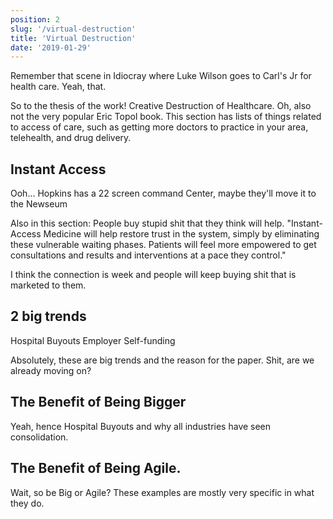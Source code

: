 ```yaml
---
position: 2
slug: '/virtual-destruction'
title: 'Virtual Destruction'
date: '2019-01-29'
---
```


Remember that scene in Idiocray where Luke Wilson goes to Carl's Jr for health care. Yeah, that.

So to the thesis of the work! Creative Destruction of Healthcare. Oh, also not the very popular Eric Topol book.
This section has lists of things related to access of care, such as getting more doctors to practice in your area, telehealth, and drug delivery.

## Instant Access

Ooh...
Hopkins has a 22 screen command Center, maybe they'll move it to the Newseum

Also in this section:
People buy stupid shit that they think will help.
"Instant-Access Medicine will help restore trust in the system, simply by eliminating these vulnerable waiting phases. Patients will feel more empowered to get consultations and results and interventions at a pace they control."

I think the connection is week and people will keep buying shit that is marketed to them.

## 2 big trends

Hospital Buyouts
Employer Self-funding

Absolutely, these are big trends and the reason for the paper. Shit, are we already moving on?

## The Benefit of Being Bigger

Yeah, hence Hospital Buyouts and why all industries have seen consolidation.

## The Benefit of Being Agile.

Wait, so be Big or Agile? These examples are mostly very specific in what they do.
